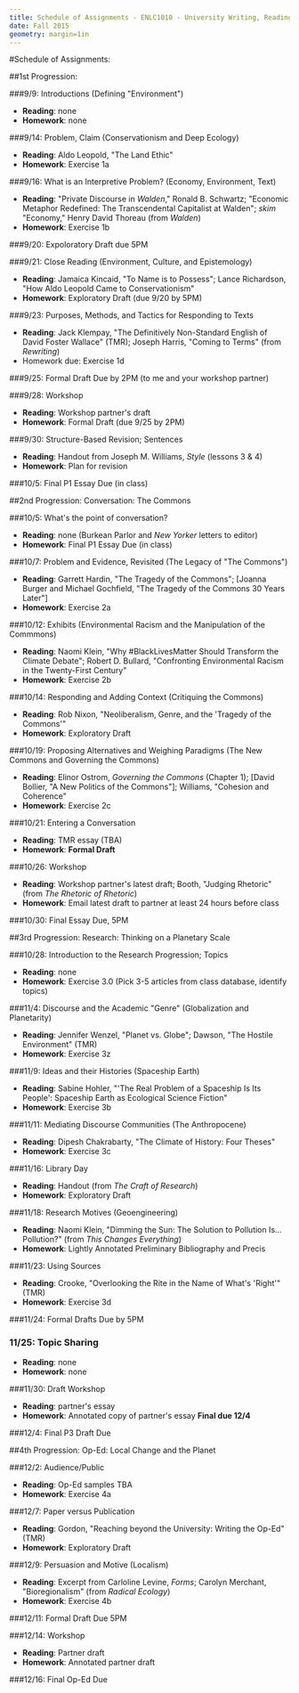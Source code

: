 ```yaml
---
title: Schedule of Assignments - ENLC1010 - University Writing, Readings in Sustainable Development
date: Fall 2015
geometry: margin=1in
---
```

#Schedule of Assignments: 

##1st Progression: 

###9/9: Introductions (Defining "Environment")

- **Reading**: none
- **Homework**: none

###9/14: Problem, Claim (Conservationism and Deep Ecology)

- **Reading**: Aldo Leopold, "The Land Ethic"
- **Homework**: Exercise 1a

###9/16: What is an Interpretive Problem? (Economy, Environment, Text) 

- **Reading**: "Private Discourse in *Walden*," Ronald B. Schwartz; "Economic
    Metaphor Redefined: The Transcendental Capitalist at Walden"; *skim*
    "Economy," Henry David Thoreau (from *Walden*)
- **Homework**: Exercise 1b

###9/20: Expoloratory Draft due 5PM

###9/21: Close Reading (Environment, Culture, and Epistemology)

- **Reading**: Jamaica Kincaid, "To Name is to Possess"; Lance Richardson, "How
    Aldo Leopold Came to Conservationism"
- **Homework**: Exploratory Draft (due 9/20 by 5PM)

###9/23: Purposes, Methods, and Tactics for Responding to Texts

- **Reading**: Jack Klempay, "The Definitively Non-Standard English of David Foster Wallace"
    (TMR); Joseph Harris, "Coming to Terms" (from *Rewriting*)
- Homework due: Exercise 1d

###9/25: Formal Draft Due by 2PM (to me and your workshop partner)

###9/28: Workshop

- **Reading**: Workshop partner's draft
- **Homework**: Formal Draft (due 9/25 by 2PM)

###9/30: Structure-Based Revision; Sentences

- **Reading**: Handout from Joseph M. Williams, *Style* (lessons 3 & 4)
- **Homework**: Plan for revision

###10/5: Final P1 Essay Due (in class)

##2nd Progression: Conversation: The Commons

###10/5: What's the point of conversation?

- **Reading**: none (Burkean Parlor and *New Yorker* letters to editor)
- **Homework**: Final P1 Essay Due (in class)

###10/7: Problem and Evidence, Revisited (The Legacy of "The Commons")

- **Reading**: Garrett Hardin, "The Tragedy of the Commons"; [Joanna Burger and
    Michael Gochfield, "The Tragedy of the Commons 30 Years Later"]
- **Homework**: Exercise 2a


###10/12: Exhibits (Environmental Racism and the Manipulation of the Commmons)

- **Reading**: Naomi Klein, "Why #BlackLivesMatter Should Transform the Climate
    Debate"; Robert D. Bullard, "Confronting Environmental Racism in the
    Twenty-First Century"
- **Homework**: Exercise 2b

###10/14: Responding and Adding Context (Critiquing the Commons)

- **Reading**: Rob Nixon, "Neoliberalism, Genre, and the 'Tragedy of the Commons'"
- **Homework**: Exploratory Draft

###10/19: Proposing Alternatives and Weighing Paradigms (The New Commons and Governing the Commons)

- **Reading**: Elinor Ostrom, *Governing the Commons* (Chapter 1); [David Bollier,
    "A New Politics of the Commons"]; Williams, "Cohesion and Coherence"
- **Homework**: Exercise 2c 

###10/21: Entering a Conversation

- **Reading**: TMR essay (TBA)
- **Homework**: **Formal Draft**

###10/26: Workshop

- **Reading**: Workshop partner's latest draft; Booth, "Judging Rhetoric" (from
    *The Rhetoric of Rhetoric*)
- **Homework**: Email latest draft to partner at least 24 hours before class

###10/30: Final Essay Due, 5PM

##3rd Progression: Research: Thinking on a Planetary Scale

###10/28: Introduction to the Research Progression; Topics

- **Reading**: none
- **Homework**: Exercise 3.0 (Pick 3-5 articles from class database, identify topics)

###11/4: Discourse and the Academic "Genre" (Globalization and Planetarity)

- **Reading**: Jennifer Wenzel, "Planet vs. Globe"; Dawson, "The Hostile
    Environment" (TMR)
- **Homework**: Exercise 3z

###11/9: Ideas and their Histories (Spaceship Earth)

- **Reading**: Sabine Hohler, "'The Real Problem of a Spaceship Is Its People': Spaceship Earth as
    Ecological Science Fiction"
- **Homework**: Exercise 3b

###11/11: Mediating Discourse Communities (The Anthropocene)

- **Reading**: Dipesh Chakrabarty, "The Climate of History: Four Theses"
- **Homework**: Exercise 3c

###11/16: Library Day

- **Reading**: Handout (from *The Craft of Research*)
- **Homework**: Exploratory Draft

###11/18: Research Motives (Geoengineering)

- **Reading**: Naomi Klein, "Dimming the Sun: The Solution to Pollution Is...
    Pollution?" (from *This Changes Everything*)
- **Homework**: Lightly Annotated Preliminary Bibliography and Precis

###11/23: Using Sources

- **Reading**: Crooke, "Overlooking the Rite in the Name of What's 'Right'" (TMR)
- **Homework**: Exercise 3d

###11/24: Formal Drafts Due by 5PM

### 11/25: Topic Sharing

- **Reading**: none
- **Homework**: none

###11/30: Draft Workshop

- **Reading**: partner's essay
- **Homework**: Annotated copy of partner's essay **Final due 12/4**

###12/4: Final P3 Draft Due

##4th Progression: Op-Ed: Local Change and the Planet

###12/2: Audience/Public

- **Reading**: Op-Ed samples TBA
- **Homework**: Exercise 4a

###12/7: Paper versus Publication

- **Reading**: Gordon, "Reaching beyond the University: Writing the Op-Ed" (TMR)
- **Homework**: Exploratory Draft

###12/9: Persuasion and Motive (Localism)

- **Reading**: Excerpt from Carloline Levine, *Forms*; Carolyn Merchant,
    "Bioregionalism" (from *Radical Ecology*)
- **Homework**: Exercise 4b

###12/11: Formal Draft Due 5PM

###12/14: Workshop

- **Reading**: Partner draft
- **Homework**: Annotated partner draft

###12/16: Final Op-Ed Due 

